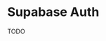 # Supabase Auth

TODO

<!--
https://github.com/Design-System-Pro/engine/tree/main/packages/auth
-->
